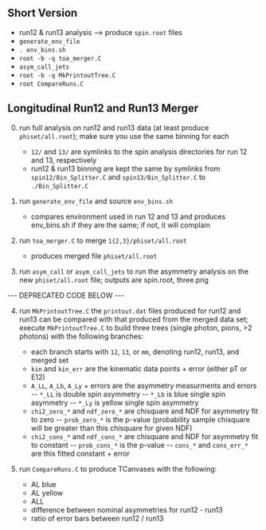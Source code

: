 Short Version
-------------
- run12 & run13 analysis --> produce `spin.root` files
- `generate_env_file`
- `. env_bins.sh`
- `root -b -q toa_merger.C`
- `asym_call_jets`
- `root -b -q MkPrintoutTree.C`
- `root CompareRuns.C`


Longitudinal Run12 and Run13 Merger
-----------------------------------

0. run full analysis on run12 and run13 data (at least produce
   `phiset/all.root`); make sure you use the same binning for each
   - `12/` and `13/` are symlinks to the spin analysis directories
     for run 12 and 13, respectively
   - run12 & run13 binning are kept the same by symlinks from
     `spin12/Bin_Splitter.C` and `spin13/Bin_Splitter.C` to 
     `./Bin_Splitter.C`

1. run `generate_env_file` and source `env_bins.sh`
   - compares environment used in run 12 and 13 and produces
     env_bins.sh if they are the same; if not, it will complain

2. run `toa_merger.C` to merge `1{2,3}/phiset/all.root`
   - produces merged file `phiset/all.root`

3. run `asym_call` or `asym_call_jets` to run the asymmetry analysis
   on the new `phiset/all.root` file; outputs are spin.root, three.png

--- DEPRECATED CODE BELOW ---


4. run `MkPrintoutTree.C`
   the `printout.dat` files produced for run12 and run13 can be compared 
   with that produced from the merged data set; execute `MkPrintoutTree.C`
   to build three trees (single photon, pions, >2 photons) with the following
   branches:
   - each branch starts with `12`, `13`, or `mm`, denoting run12, run13, and merged set
   - `kin` and `kin_err` are the kinematic data points + error (either pT or E12)
   - `A_LL`, `A_Lb`, `A_Ly` + errors are the asymmetry measurments and errors
     -- `*_LL` is double spin asymmetry
     -- `*_Lb` is blue single spin asymmetry
     -- `*_Ly` is yellow single spin asymmetry
   - `chi2_zero_*` and `ndf_zero_*` are chisquare and NDF for asymmetry fit to zero
     -- `prob_zero_*` is the p-value (probability sample chisquare will be greater than this chisquare for given NDF) 
   - `chi2_cons_*` and `ndf_cons_*` are chisquare and NDF for asymmetry fit to constant
     -- `prob_cons_*` is the p-value
     -- `cons_*` and `cons_err_*` are this fitted constant + error

5. run `CompareRuns.C` to produce TCanvases with the following:
   - AL blue 
   - AL yellow
   - ALL 
   - difference between nominal asymmetries for run12 - run13
   - ratio of error bars between run12 / run13
